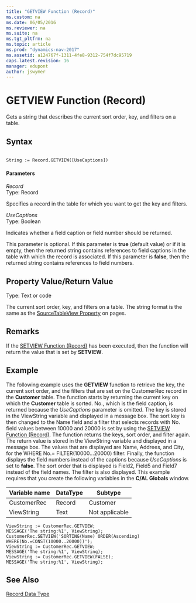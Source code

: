 ```yaml
---
title: "GETVIEW Function (Record)"
ms.custom: na
ms.date: 06/05/2016
ms.reviewer: na
ms.suite: na
ms.tgt_pltfrm: na
ms.topic: article
ms.prod: "dynamics-nav-2017"
ms.assetid: a124767f-1311-4fe8-9312-754f7dc95719
caps.latest.revision: 16
manager: edupont
author: jswymer
---
```

# GETVIEW Function (Record)
Gets a string that describes the current sort order, key, and filters on a table.  
  
## Syntax  
  
```  
  
String := Record.GETVIEW([UseCaptions])  
```  
  
#### Parameters  
 *Record*  
 Type: Record  
  
 Specifies a record in the table for which you want to get the key and filters.  
  
 *UseCaptions*  
 Type: Boolean  
  
 Indicates whether a field caption or field number should be returned.  
  
 This parameter is optional. If this parameter is **true** \(default value\) or if it is empty, then the returned string contains references to field captions in the table with which the record is associated. If this parameter is **false**, then the returned string contains references to field numbers.  
  
## Property Value/Return Value  
 Type: Text or code  
  
 The current sort order, key, and filters on a table. The string format is the same as the [SourceTableView Property](SourceTableView-Property.md) on pages.  
  
## Remarks  
 If the [SETVIEW Function \(Record\)](SETVIEW-Function--Record-.md) has been executed, then the function will return the value that is set by **SETVIEW**.  
  
## Example  
 The following example uses the **GETVIEW** function to retrieve the key, the current sort order, and the filters that are set on the CustomerRec record in the **Customer** table. The function starts by returning the current key on which the **Customer** table is sorted. No., which is the field caption, is returned because the *UseCaptions* parameter is omitted. The key is stored in the ViewString variable and displayed in a message box. The sort key is then changed to the Name field and a filter that selects records with No. field values between 10000 and 20000 is set by using the [SETVIEW Function \(Record\)](SETVIEW-Function--Record-.md). The function returns the keys, sort order, and filter again. The return value is stored in the ViewString variable and displayed in a message box. The values that are displayed are Name, Addrees, and City, for the WHERE No.= FILTER\(10000…20000\) filter. Finally, the function displays the field numbers instead of the captions because *UseCaptions* is set to **false**. The sort order that is displayed is Field2, Field5 and Field7 instead of the field names. The filter is also displayed. This example requires that you create the following variables in the **C/AL Globals** window.  
  
|Variable name|DataType|Subtype|  
|-------------------|--------------|-------------|  
|CustomerRec|Record|Customer|  
|ViewString|Text|Not applicable|  
  
```  
ViewString := CustomerRec.GETVIEW;  
MESSAGE('The string:%1', ViewString);  
CustomerRec.SETVIEW('SORTING(Name) ORDER(Ascending) WHERE(No.=CONST(10000..20000))');  
ViewString := CustomerRec.GETVIEW;  
MESSAGE('The string:%1', ViewString);  
ViewString := CustomerRec.GETVIEW(FALSE);  
MESSAGE('The string:%1', ViewString);  
```  
  
## See Also  
 [Record Data Type](Record-Data-Type.md)
